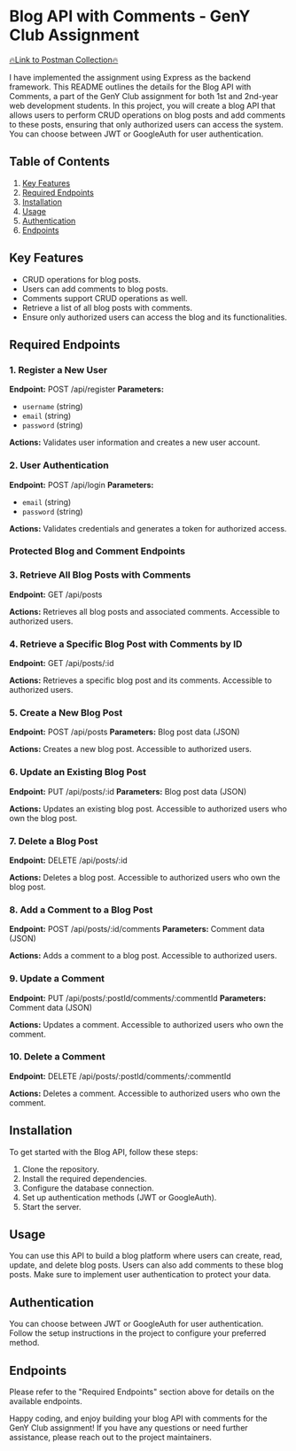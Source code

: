 # Blog API with Comments - GenY Club Assignment

[🔥Link to Postman Collection🔥](https://api.postman.com/collections/28437070-8e3a41fc-50ef-425f-b6db-07302c790167?access_key=PMAT-01HEF5N4NDTD2PM24VMPKMYNZB)

I have implemented the assignment using Express as the backend framework. This README outlines the details for the Blog API with Comments, a part of the GenY Club assignment for both 1st and 2nd-year web development students. In this project, you will create a blog API that allows users to perform CRUD operations on blog posts and add comments to these posts, ensuring that only authorized users can access the system. You can choose between JWT or GoogleAuth for user authentication.

## Table of Contents
1. [Key Features](#key-features)
2. [Required Endpoints](#required-endpoints)
3. [Installation](#installation)
4. [Usage](#usage)
5. [Authentication](#authentication)
6. [Endpoints](#endpoints)

## Key Features
- CRUD operations for blog posts.
- Users can add comments to blog posts.
- Comments support CRUD operations as well.
- Retrieve a list of all blog posts with comments.
- Ensure only authorized users can access the blog and its functionalities.

## Required Endpoints

### 1. Register a New User
**Endpoint:** POST /api/register
**Parameters:** 
- `username` (string)
- `email` (string)
- `password` (string)

**Actions:** Validates user information and creates a new user account.

### 2. User Authentication
**Endpoint:** POST /api/login
**Parameters:**
- `email` (string)
- `password` (string)

**Actions:** Validates credentials and generates a token for authorized access.

### Protected Blog and Comment Endpoints

### 3. Retrieve All Blog Posts with Comments
**Endpoint:** GET /api/posts

**Actions:** Retrieves all blog posts and associated comments. Accessible to authorized users.

### 4. Retrieve a Specific Blog Post with Comments by ID
**Endpoint:** GET /api/posts/:id

**Actions:** Retrieves a specific blog post and its comments. Accessible to authorized users.

### 5. Create a New Blog Post
**Endpoint:** POST /api/posts
**Parameters:** Blog post data (JSON)

**Actions:** Creates a new blog post. Accessible to authorized users.

### 6. Update an Existing Blog Post
**Endpoint:** PUT /api/posts/:id
**Parameters:** Blog post data (JSON)

**Actions:** Updates an existing blog post. Accessible to authorized users who own the blog post.

### 7. Delete a Blog Post
**Endpoint:** DELETE /api/posts/:id

**Actions:** Deletes a blog post. Accessible to authorized users who own the blog post.

### 8. Add a Comment to a Blog Post
**Endpoint:** POST /api/posts/:id/comments
**Parameters:** Comment data (JSON)

**Actions:** Adds a comment to a blog post. Accessible to authorized users.

### 9. Update a Comment
**Endpoint:** PUT /api/posts/:postId/comments/:commentId
**Parameters:** Comment data (JSON)

**Actions:** Updates a comment. Accessible to authorized users who own the comment.

### 10. Delete a Comment
**Endpoint:** DELETE /api/posts/:postId/comments/:commentId

**Actions:** Deletes a comment. Accessible to authorized users who own the comment.

## Installation
To get started with the Blog API, follow these steps:
1. Clone the repository.
2. Install the required dependencies.
3. Configure the database connection.
4. Set up authentication methods (JWT or GoogleAuth).
5. Start the server.

## Usage
You can use this API to build a blog platform where users can create, read, update, and delete blog posts. Users can also add comments to these blog posts. Make sure to implement user authentication to protect your data.

## Authentication
You can choose between JWT or GoogleAuth for user authentication. Follow the setup instructions in the project to configure your preferred method.

## Endpoints
Please refer to the "Required Endpoints" section above for details on the available endpoints.

Happy coding, and enjoy building your blog API with comments for the GenY Club assignment! If you have any questions or need further assistance, please reach out to the project maintainers.
